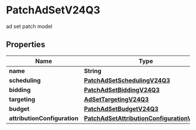 

# PatchAdSetV24Q3

ad set patch model

## Properties

| Name | Type | Description | Notes |
|------------ | ------------- | ------------- | -------------|
|**name** | **String** |  |  [optional] |
|**scheduling** | [**PatchAdSetSchedulingV24Q3**](PatchAdSetSchedulingV24Q3.md) |  |  [optional] |
|**bidding** | [**PatchAdSetBiddingV24Q3**](PatchAdSetBiddingV24Q3.md) |  |  [optional] |
|**targeting** | [**AdSetTargetingV24Q3**](AdSetTargetingV24Q3.md) |  |  [optional] |
|**budget** | [**PatchAdSetBudgetV24Q3**](PatchAdSetBudgetV24Q3.md) |  |  [optional] |
|**attributionConfiguration** | [**PatchAdSetAttributionConfigurationV24Q3**](PatchAdSetAttributionConfigurationV24Q3.md) |  |  [optional] |



